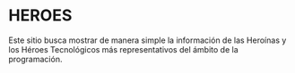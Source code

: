 # HEROES

Este sitio busca mostrar de manera simple la información de las Heroínas y los Héroes
Tecnológicos más representativos del ámbito de la programación.
